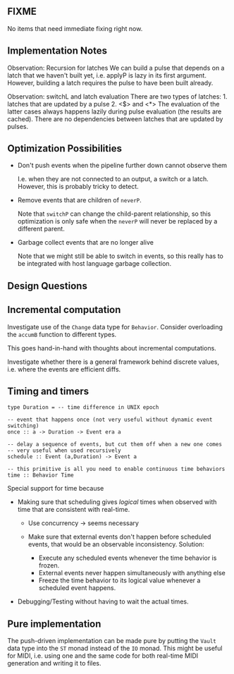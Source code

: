 FIXME
-----

No items that need immediate fixing right now.

Implementation Notes
--------------------

Observation: Recursion for latches
    We can build a pulse that depends on a latch that we haven't built yet,
    i.e.  applyP  is lazy in its first argument.
    However, building a latch requires the pulse to have been built already.

Observation:  switchL and latch evaluation
    There are two types of latches:
        1. latches that are updated by a pulse
        2. <$> and <*>
    The evaluation of the latter cases always happens lazily during pulse
    evaluation (the results are cached).
    There are no dependencies between latches that are updated by pulses.    

Optimization Possibilities
--------------------------

* Don't push events when the pipeline further down cannot observe them

    I.e. when they are not connected to an output,
    a switch or a latch. However, this is probably tricky to detect.

* Remove events that are children of `neverP`.

    Note that `switchP` can change the child-parent relationship,
    so this optimization is only safe when the `neverP` will
    never be replaced by a different parent.

* Garbage collect events that are no longer alive

    Note that we might still be able to switch in events,
    so this really has to be integrated with host language garbage collection.


Design Questions
----------------

## Incremental computation

Investigate use of the `Change` data type for `Behavior`.
Consider overloading the `accumB` function to different types.

This goes hand-in-hand with thoughts about incremental computations.

Investigate whether there is a general framework behind discrete values, i.e. where the events are efficient diffs.

## Timing and timers

    type Duration = -- time difference in UNIX epoch

    -- event that happens once (not very useful without dynamic event switching)
    once :: a -> Duration -> Event era a

    -- delay a sequence of events, but cut them off when a new one comes
    -- very useful when used recursively
    schedule :: Event (a,Duration) -> Event a

    -- this primitive is all you need to enable continuous time behaviors
    time :: Behavior Time

Special support for time because

* Making sure that scheduling gives *logical* times when observed with  time  that are consistent with real-time.

    * Use concurrency -> seems necessary
    * Make sure that external events don't happen before scheduled events,
        that would be an observable inconsistency.
        Solution:
    
        * Execute any scheduled events whenever the  time  behavior is frozen.
        * External events never happen simultaneously with anything else
        * Freeze the  time  behavior to its logical value whenever a scheduled
      event happens.

* Debugging/Testing without having to wait the actual times.

## Pure implementation

The push-driven implementation can be made pure by putting the `Vault` data type into the `ST` monad instead of the `IO` monad. This might be useful for MIDI, i.e. using one and the same code for both real-time MIDI generation and writing it to files.
